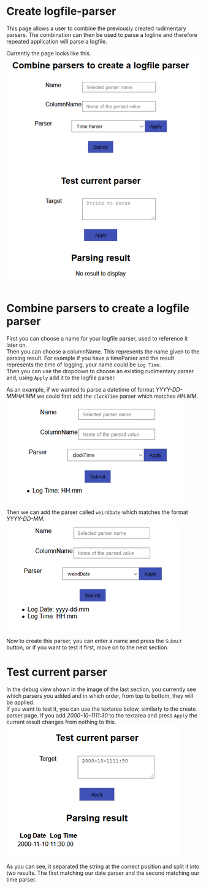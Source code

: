 # Create logfile-parser
This page allows a user to combine the previously created rudimentary parsers. The combination can then be used to parse a logline and therefore repeated application will parse a logfile.

Currently the page looks like this.
<br>
![Image of the full create logfile parser page](./full_page.PNG)


# Combine parsers to create a logfile parser
First you can choose a name for your logfile parser, used to reference it later on.
<br>
Then you can choose a columnName. This represents the name given to the parsing result. For example if you have a timeParser and the result represents the time of logging, your name could be `Log Time`.
<br>
Then you can use the dropdown to choose an existing rudimentary parser and, using `Apply` add it to the logfile parser.

As an example, if we wanted to parse a datetime of format *YYYY-DD-MMHH:MM* we could first add the `clockTime` parser which matches *HH:MM*.
<br>
![Image after adding the clock time parser](./added_time_parser.PNG)

Then we can add the parser called `weirdDate` which matches the format *YYYY-DD-MM*.
<br>
![Image after adding the date parser](./added_date_parser.PNG)

Now to create this parser, you can enter a name and press the `Submit` button, or if you want to test it first, move on to the next section.

# Test current parser
In the debug view shown in the image of the last section, you currently see which parsers you added and in which order, from top to bottom, they will be applied.
<br>
If you want to test it, you can use the textarea below, similarly to the create parser page.
If you add *2000-10-1111:30* to the textarea and press `Apply` the current result changes from nothing to this.
<br>
![Image of applying a logfile parser](./apply_logfile_parser.PNG)

As you can see, it separated the string at the correct position and split it into two results. The first matching our date parser and the second matching our time parser.
